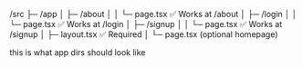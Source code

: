 /src
  ├─ /app
  │   ├─ /about
  │   │   └─ page.tsx     ✅ Works at /about
  │   ├─ /login
  │   │   └─ page.tsx     ✅ Works at /login
  │   ├─ /signup
  │   │   └─ page.tsx     ✅ Works at /signup
  │   ├─ layout.tsx       ✅ Required
  │   └─ page.tsx         (optional homepage)

this is what app dirs should look like